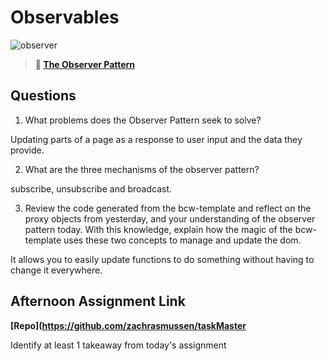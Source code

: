 # Observables

![observer](https://bcw.blob.core.windows.net/public/img/journals/8014045611652045)

> **📖 [The Observer Pattern](https://codeworksacademy.com/fs-student-guide/resources/wk3/04-Observer-Pattern)**

## Questions

1. What problems does the Observer Pattern seek to solve?

Updating parts of a page as a response to user input and the data they provide.

2. What are the three mechanisms of the observer pattern?

subscribe, unsubscribe and broadcast.

3. Review the code generated from the bcw-template and reflect on the proxy objects from yesterday, and your understanding of the observer pattern today. With this knowledge, explain how the magic of the bcw-template uses these two concepts to manage and update the dom.

It allows you to easily update functions to do something without having to change it everywhere.

## Afternoon Assignment Link

**[Repo](https://github.com/zachrasmussen/taskMaster**

Identify at least 1 takeaway from today's assignment
